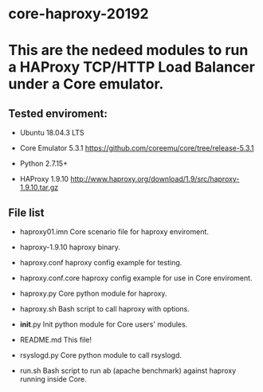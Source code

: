 # core-haproxy-20192

# This are the nedeed modules to run a HAProxy TCP/HTTP Load Balancer under a Core emulator.

## Tested enviroment:

* Ubuntu 18.04.3 LTS

* Core Emulator 5.3.1 <https://github.com/coreemu/core/tree/release-5.3.1>

* Python 2.7.15+

* HAProxy 1.9.10      <http://www.haproxy.org/download/1.9/src/haproxy-1.9.10.tar.gz>

## File list

* haproxy01.imn		Core scenario file for haproxy enviroment.

* haproxy-1.9.10	haproxy binary.

* haproxy.conf		haproxy config example for testing.

* haproxy.conf.core	haproxy config example for use in Core enviroment.

* haproxy.py		Core python module for haproxy.

* haproxy.sh		Bash script to call haproxy with options.

* __init__.py		Init python module for Core users' modules.

* README.md	    	This file!

* rsyslogd.py		Core python module to call rsyslogd.

* run.sh	        Bash script to run ab (apache benchmark) against haproxy running inside Core.
